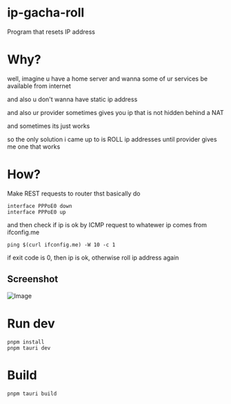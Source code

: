 # ip-gacha-roll

Program that resets IP address

# Why?

well, imagine u have a home server and wanna some of ur services be available from internet

and also u don't wanna have static ip address

and also ur provider sometimes gives you ip that is not hidden behind a NAT

and sometimes its just works

so the only solution i came up to is ROLL ip addresses until provider gives me one that works

# How?

Make REST requests to router thst basically do

```
interface PPPoE0 down
interface PPPoE0 up
```

and then check if ip is ok by ICMP request to whatewer ip comes from ifconfig.me

```
ping $(curl ifconfig.me) -W 10 -c 1
```

if exit code is 0, then ip is ok, otherwise roll ip address again

## Screenshot

![Image](https://github.com/user-attachments/assets/0dbb1691-471f-4d64-ab14-d8cc3c8114c5)

# Run dev

```
pnpm install
pnpm tauri dev
```

# Build

```
pnpm tauri build
```
